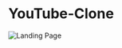 # YouTube-Clone


![Landing Page](https://drive.google.com/file/d/1UauxVI7g6ueYyFtwWA6alpE_q2DG5NLV/view?usp=sharing)
